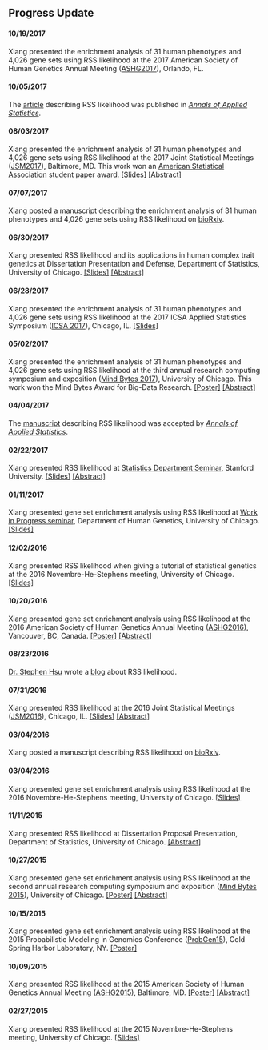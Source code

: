 ## Progress Update

#### 10/19/2017

Xiang presented the enrichment analysis of 31 human phenotypes and 4,026 gene sets using RSS likelihood at the 2017 American Society of Human Genetics Annual Meeting ([ASHG2017](http://www.ashg.org/2017meeting/)), Orlando, FL.

#### 10/05/2017

The [article](http://stephenslab.uchicago.edu/assets/papers/Zhu2017.pdf) describing RSS likelihood was published in [*Annals of Applied Statistics*](http://dx.doi.org/10.1214/17-AOAS1046).

#### 08/03/2017

Xiang presented the enrichment analysis of 31 human phenotypes and 4,026 gene sets using RSS likelihood at the 2017 Joint Statistical Meetings ([JSM2017](https://ww2.amstat.org/meetings/jsm/2017)), Baltimore, MD. This work won an [American Statistical Association](http://www.amstat.org/) student paper award. [[Slides]](http://www.stat.uchicago.edu/~xiangzhu/JSM_20170803.pdf) [[Abstract]](https://ww2.amstat.org/meetings/jsm/2017/onlineprogram/AbstractDetails.cfm?abstractid=322545)

#### 07/07/2017

Xiang posted a manuscript describing the enrichment analysis of 31 human phenotypes and 4,026 gene sets using RSS likelihood on [bioRxiv](http://www.biorxiv.org/content/early/2017/07/08/160770).

#### 06/30/2017

Xiang presented RSS likelihood and its applications in human complex trait genetics at Dissertation Presentation and Defense, Department of Statistics, University of Chicago. [[Slides]](http://www.stat.uchicago.edu/~xiangzhu/THESIS_20170630.html) [[Abstract]](https://galton.uchicago.edu/students/seminars/2016-2017/zhu_xiang063017.pdf)

#### 06/28/2017

Xiang presented the enrichment analysis of 31 human phenotypes and 4,026 gene sets using RSS likelihood at the 2017 ICSA Applied Statistics Symposium ([ICSA 2017](http://bioinfo.stats.northwestern.edu/~icsa/)), Chicago, IL. [[Slides]](http://www.stat.uchicago.edu/~xiangzhu/ICSA_20170628.pdf)

#### 05/02/2017

Xiang presented the enrichment analysis of 31 human phenotypes and 4,026 gene sets using RSS likelihood at the third annual research computing symposium and exposition ([Mind Bytes 2017](http://mindbytes.uchicago.edu/)), University of Chicago. This work won the Mind Bytes Award for Big-Data Research. [[Poster]](https://mindbytes.uchicago.edu/2017/posters/04242017110702_posterzhu042417.pdf) [[Abstract]](https://mindbytes.uchicago.edu/2017/callforposters.php)

#### 04/04/2017

The [manuscript](https://doi.org/10.1101/042457) describing RSS likelihood was accepted by [*Annals of Applied Statistics*](http://dx.doi.org/10.1214/17-AOAS1046).

#### 02/22/2017

Xiang presented RSS likelihood at [Statistics Department Seminar](https://statistics.stanford.edu/events/bayesian-large-scale-regression-model-genome-wide-summary-data), Stanford University. [[Slides]](http://www.stat.uchicago.edu/~xiangzhu/STANFORD_20170222.html) [[Abstract]](https://statistics.stanford.edu/sites/default/files/Feb22-2017.pdf)

#### 01/11/2017

Xiang presented gene set enrichment analysis using RSS likelihood at [Work in Progress seminar](http://genes.uchicago.edu/page/work-progress-series), Department of Human Genetics, University of Chicago. [[Slides]](http://www.stat.uchicago.edu/~xiangzhu/WIP_20170111.html)

#### 12/02/2016

Xiang presented RSS likelihood when giving a tutorial of statistical genetics at the 2016 Novembre-He-Stephens meeting, University of Chicago. [[Slides]](http://www.stat.uchicago.edu/~xiangzhu/gwas_tutorial)

#### 10/20/2016

Xiang presented gene set enrichment analysis using RSS likelihood at the 2016 American Society of Human Genetics Annual Meeting ([ASHG2016](http://www.ashg.org/2016meeting/)), Vancouver, BC, Canada. [[Poster]](http://www.stat.uchicago.edu/~xiangzhu/ASHG_2016.pdf) [[Abstract]](https://ep70.eventpilot.us/web/page.php?page=IntHtml&project=ASHG16&id=160120613)

#### 08/23/2016

[Dr. Stephen Hsu](https://vprgs.msu.edu/stephen-hsu-vice-president-research-and-graduate-studies) wrote a [blog](http://infoproc.blogspot.com/2016/08/bayesian-large-scale-multiple.html) about RSS likelihood.

#### 07/31/2016

Xiang presented RSS likelihood at the 2016 Joint Statistical Meetings ([JSM2016](https://ww2.amstat.org/meetings/jsm/2016/)), Chicago, IL. [[Slides]](http://www.stat.uchicago.edu/~xiangzhu/JSM_20160731.pdf) [[Abstract]](https://ww2.amstat.org/meetings/jsm/2016/onlineprogram/AbstractDetails.cfm?abstractid=320123)

#### 03/04/2016

Xiang posted a manuscript describing RSS likelihood on [bioRxiv](https://doi.org/10.1101/042457). 

#### 03/04/2016

Xiang presented gene set enrichment analysis using RSS likelihood at the 2016 Novembre-He-Stephens meeting, University of Chicago. [[Slides]](http://www.stat.uchicago.edu/~xiangzhu/NHS_20160304.pdf)

#### 11/11/2015

Xiang presented RSS likelihood at Dissertation Proposal Presentation, Department of Statistics, University of Chicago. [[Abstract]](https://www.stat.uchicago.edu/students/seminars/2015-2016/zhu_xiang111115.pdf)

#### 10/27/2015

Xiang presented gene set enrichment analysis using RSS likelihood at the second annual research computing symposium and exposition ([Mind Bytes 2015](http://mindbytes.uchicago.edu/)), University of Chicago. [[Poster]](http://mindbytes.uchicago.edu/2015/posters/RCC_2015.pdf) [[Abstract]](http://mindbytes.uchicago.edu/gallery_2015.php)

#### 10/15/2015

Xiang presented gene set enrichment analysis using RSS likelihood at the 2015 Probabilistic Modeling in Genomics Conference ([ProbGen15](https://meetings.cshl.edu/meetings.aspx?meet=probgen&year=15)), Cold Spring Harbor Laboratory, NY. [[Poster]](http://www.stat.uchicago.edu/~xiangzhu/CSHL_2015.pdf)

#### 10/09/2015

Xiang presented RSS likelihood at the 2015 American Society of Human Genetics Annual Meeting ([ASHG2015](http://www.ashg.org/2015meeting/)), Baltimore, MD. [[Poster]](http://www.stat.uchicago.edu/~xiangzhu/ASHG_2015.pdf) [[Abstract]](https://ep70.eventpilotadmin.com/web/page.php?page=IntHtml&project=ASHG15&id=150120723) 

#### 02/27/2015

Xiang presented RSS likelihood at the 2015 Novembre-He-Stephens meeting, University of Chicago. [[Slides]](http://www.stat.uchicago.edu/~xiangzhu/NHS_20150227.html)
